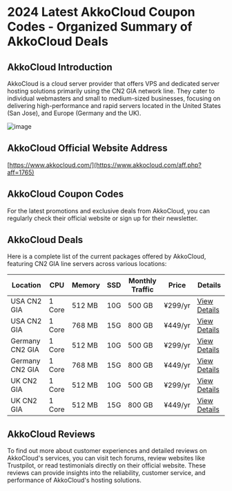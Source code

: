 # 2024 Latest AkkoCloud Coupon Codes - Organized Summary of AkkoCloud Deals

## AkkoCloud Introduction

AkkoCloud is a cloud server provider that offers VPS and dedicated server hosting solutions primarily using the CN2 GIA network line. They cater to individual webmasters and small to medium-sized businesses, focusing on delivering high-performance and rapid servers located in the United States (San Jose), and Europe (Germany and the UK).

![image](https://github.com/qmarley67/AkkoCloud/assets/167674877/490958d9-47e9-43cf-81bf-5f87015dc53f)

## AkkoCloud Official Website Address

[https://www.akkocloud.com/](https://www.akkocloud.com/aff.php?aff=1765)

## AkkoCloud Coupon Codes

For the latest promotions and exclusive deals from AkkoCloud, you can regularly check their official website or sign up for their newsletter.

## AkkoCloud Deals

Here is a complete list of the current packages offered by AkkoCloud, featuring CN2 GIA line servers across various locations:

| Location         | CPU   | Memory | SSD | Monthly Traffic | Price   | Details                      |
|------------------|-------|--------|-----|-----------------|---------|------------------------------|
| USA CN2 GIA      | 1 Core| 512 MB | 10G | 500 GB          | ¥299/yr | [View Details](https://www.akkocloud.com/aff.php?aff=1765&gid=17) |
| USA CN2 GIA      | 1 Core| 768 MB | 15G | 800 GB          | ¥449/yr | [View Details](https://www.akkocloud.com/aff.php?aff=1765&gid=17) |
| Germany CN2 GIA  | 1 Core| 512 MB | 10G | 500 GB          | ¥299/yr | [View Details](https://www.akkocloud.com/aff.php?aff=1765&gid=7)  |
| Germany CN2 GIA  | 1 Core| 768 MB | 15G | 800 GB          | ¥449/yr | [View Details](https://www.akkocloud.com/aff.php?aff=1765&gid=7)  |
| UK CN2 GIA       | 1 Core| 512 MB | 10G | 500 GB          | ¥299/yr | [View Details](https://www.akkocloud.com/aff.php?aff=1765&gid=27) |
| UK CN2 GIA       | 1 Core| 512 MB | 15G | 800 GB          | ¥449/yr | [View Details](https://www.akkocloud.com/aff.php?aff=1765&gid=27) |

## AkkoCloud Reviews

To find out more about customer experiences and detailed reviews on AkkoCloud's services, you can visit tech forums, review websites like Trustpilot, or read testimonials directly on their official website. These reviews can provide insights into the reliability, customer service, and performance of AkkoCloud's hosting solutions.
